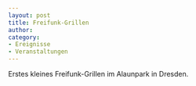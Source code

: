 ```yaml
---
layout: post
title: Freifunk-Grillen
author:
category:
- Ereignisse
- Veranstaltungen
---
```


Erstes kleines Freifunk-Grillen im Alaunpark in Dresden.
